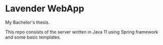 # Lavender WebApp
My Bachelor's thesis.

This repo consists of the server written in Java 11 using Spring framework and some basic templates.
